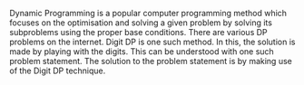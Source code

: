 Dynamic Programming is a popular computer programming method which focuses on the optimisation and solving a given problem by solving its subproblems using the proper base conditions. There are various DP problems on the internet. Digit DP is one such method. In this, the solution is made by playing with the digits. This can be understood with one such problem statement. 
The solution to the problem statement is by making use of the Digit DP technique.
